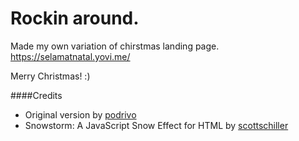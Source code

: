 Rockin around.
=========

Made my own variation of chirstmas landing page.
https://selamatnatal.yovi.me/

Merry Christmas! :)

####Credits
* Original version by [podrivo](https://github.com/podrivo/christmas)
* Snowstorm: A JavaScript Snow Effect for HTML by [scottschiller](https://github.com/scottschiller/snowstorm/)